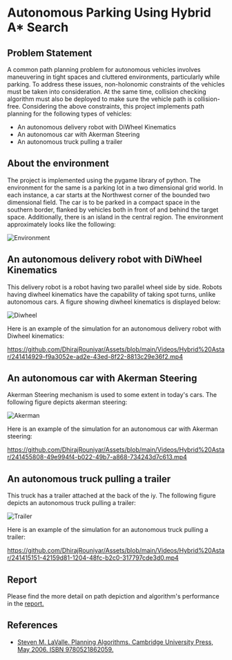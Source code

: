# Autonomous Parking Using Hybrid A* Search

## Problem Statement
A common path planning problem for autonomous vehicles involves maneuvering in tight spaces and cluttered environments, particularly while parking. To address these issues, non-holonomic constraints of the vehicles must be taken into consideration. At the same time, collision checking algorithm must also be deployed to make sure the vehicle path is collision-free. Considering the above constraints, this project implements path planning for the following types of vehicles:
* An autonomous delivery robot with DiWheel Kinematics
* An autonomous car with Akerman Steering
* An autonomous truck pulling a trailer

## About the environment
The project is implemented using the pygame library of python. The environment for the same is a parking lot in a two dimensional grid world. In each instance, a car starts at the Northwest corner of the bounded two dimensional field. The car is to be parked in a compact space in the southern border, flanked by vehicles both in front of and behind the target space. Additionally, there is an island in the central region. The environment approximately looks like the following:

![Environment](https://github.com/DhirajRouniyar/Assets/blob/main/Images/Hybrid%20Astar/Map.png)


## An autonomous delivery robot with DiWheel Kinematics
  This delivery robot is a robot having two parallel wheel side by side. Robots having diwheel kinematics have the capability of taking spot turns, unlike autonomous cars. A figure showing diwheel kinematics is displayed below:

![Diwheel](https://github.com/DhirajRouniyar/Assets/blob/main/Images/Hybrid%20Astar/Map2.png)


Here is an example of the simulation for an autonomous delivery robot with Diwheel kinematics:



https://github.com/DhirajRouniyar/Assets/blob/main/Videos/Hybrid%20Astar/241414929-f9a3052e-ad2e-43ed-8f22-8813c29e36f2.mp4



## An autonomous car with Akerman Steering

Akerman Steering mechanism is used to some extent in today's cars. The following figure depicts akerman steering:

![Akerman](https://github.com/DhirajRouniyar/Assets/blob/main/Images/Hybrid%20Astar/Map3.png)


Here is an example of the simulation for an autonomous car with Akerman steering:



https://github.com/DhirajRouniyar/Assets/blob/main/Videos/Hybrid%20Astar/241455808-49e994f4-b022-49b7-a868-734243d7c613.mp4



## An autonomous truck pulling a trailer

This truck has a trailer attached at the back of the iy. The following figure depicts an autonomous truck pulling a trailer:

![Trailer](https://github.com/DhirajRouniyar/Assets/blob/main/Images/Hybrid%20Astar/Map4.png)



Here is an example of the simulation for an autonomous truck pulling a trailer:



https://github.com/DhirajRouniyar/Assets/blob/main/Videos/Hybrid%20Astar/241415151-42159d81-1204-48fc-b2c0-317797cde3d0.mp4


## Report

Please find the more detail on path depiction and algorithm's performance in the [report.](https://github.com/DhirajRouniyar/Assets/blob/main/Report/Report%20Summarised.pdf)




## References
* [Steven M. LaValle. Planning Algorithms. Cambridge University Press, May 2006. ISBN 9780521862059.](http://lavalle.pl/planning/)

